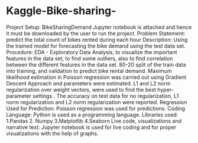 # Kaggle-Bike-sharing-

Project Setup:
BikeSharingDemand Jupyter notebook is attached and hence it must be downloaded by the user to
run the project.
Problem Statement:
predict the total count of bikes rented during each hour
Description:
Using the trained model for forecasting the bike demand using the test data set.
Procedure:
EDA - Exploratory Data Analysis, to visualize the important features in the data set, to find some
outliers, also to find correlation between the different features in the data set.
80-20 split of the train data into training, and validation to predict bike rental demand.
Maximum likelihood estimation in Poisson regression was carried out using Gradient Descent
Approach and parameters were estimated.
L1 and L2 norm regularization over weight vectors, were used to find the best hyper-parameter
settings .
The accuracy on test data for no regularization, L1 norm regularization and L2 norm regularization
were reported.
Regression Used for Prediction:
Poisson regression was used for predictions.
Coding Language:
Python is used as a programming language.
Libraries used:
1.Pandas 2. Numpy 3.Matplotlib 4.Seaborn
Live code, visualizations and narrative text:
Jupyter notebook is used for live coding and for proper visualizations with the help of graphs.
